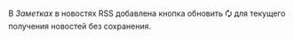 В *Заметках* в новостях RSS добавлена кнопка обновить &#128472; для текущего получения новостей без сохранения.